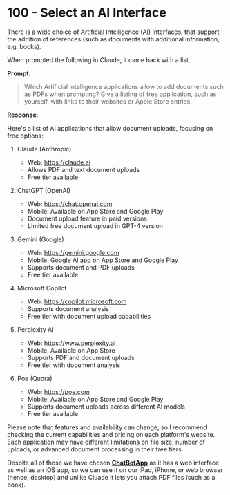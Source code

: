 # 100 - Select an AI Interface

There is a wide choice of Artificial Intelligence (AI) Interfaces, that support the addition of references (such as documents with additional information, e.g. books).

When prompted the following in Claude, it came back with a list.

**Prompt**:

> Which Artificial Intelligence applications allow to add documents such as PDFs when prompting? Give a listing of free application, such as yourself, with links to their websites or Apple Store entries.​​​​​​​​​​​​​​​​

**Response**:

Here's a list of AI applications that allow document uploads, focusing on free options:

1. Claude (Anthropic)
   - Web: https://claude.ai
   - Allows PDF and text document uploads
   - Free tier available

2. ChatGPT (OpenAI)
   - Web: https://chat.openai.com
   - Mobile: Available on App Store and Google Play
   - Document upload feature in paid versions
   - Limited free document upload in GPT-4 version

3. Gemini (Google)
   - Web: https://gemini.google.com
   - Mobile: Google AI app on App Store and Google Play
   - Supports document and PDF uploads
   - Free tier available

4. Microsoft Copilot
   - Web: https://copilot.microsoft.com
   - Supports document analysis
   - Free tier with document upload capabilities

5. Perplexity AI
   - Web: https://www.perplexity.ai
   - Mobile: Available on App Store
   - Supports PDF and document uploads
   - Free tier with document analysis

6. Poe (Quora)
   - Web: https://poe.com
   - Mobile: Available on App Store and Google Play
   - Supports document uploads across different AI models
   - Free tier available

Please note that features and availability can change, so I recommend checking the current capabilities and pricing on each platform's website. Each application may have different limitations on file size, number of uploads, or advanced document processing in their free tiers.​​​​​​​​​​​​​​​​

Despite all of these we have chosen **[ChatBotApp](https://chatbotapp.ai/)** as it has a web interface as well as an iOS app, so we can use it on our iPad, iPhone, or web browser (hence, desktop) and unlike Cluade it lets you attach PDF files (such as a book).

